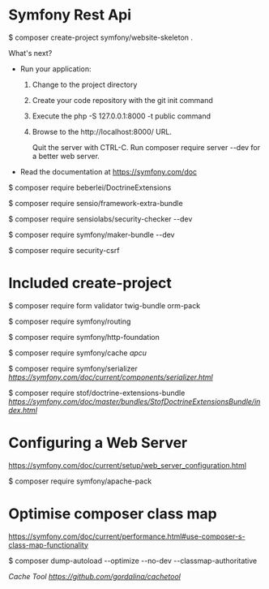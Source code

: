 # Symfony Rest Api

$ composer create-project symfony/website-skeleton .
 
 What's next?

  * Run your application:
    1. Change to the project directory
    2. Create your code repository with the git init command
    3. Execute the php -S 127.0.0.1:8000 -t public command
    4. Browse to the http://localhost:8000/ URL.

       Quit the server with CTRL-C.
       Run composer require server --dev for a better web server.

  * Read the documentation at https://symfony.com/doc
  
  
$ composer require beberlei/DoctrineExtensions
  
$ composer require sensio/framework-extra-bundle

$ composer require sensiolabs/security-checker --dev

$ composer require symfony/maker-bundle --dev

$ composer require security-csrf


# Included create-project

$ composer require form validator twig-bundle orm-pack

$ composer require symfony/routing

$ composer require symfony/http-foundation

$ composer require symfony/cache _apcu_

$ composer require symfony/serializer _https://symfony.com/doc/current/components/serializer.html_

$ composer require stof/doctrine-extensions-bundle _https://symfony.com/doc/master/bundles/StofDoctrineExtensionsBundle/index.html_

# Configuring a Web Server

https://symfony.com/doc/current/setup/web_server_configuration.html

$ composer require symfony/apache-pack


# Optimise composer class map

https://symfony.com/doc/current/performance.html#use-composer-s-class-map-functionality

$ composer dump-autoload --optimize --no-dev --classmap-authoritative

_Cache Tool_
_https://github.com/gordalina/cachetool_


